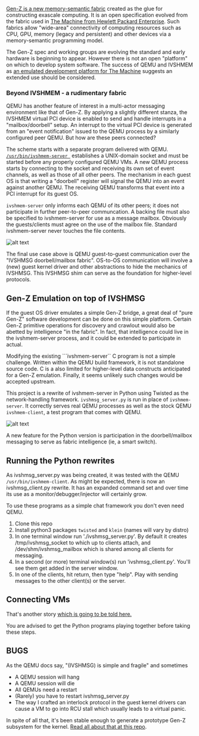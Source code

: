 [Gen-Z is a new memory-semantic fabric](https://genzconsortium.org/) created
as the glue for constructing exascale computing.  It is an open specification
evolved from the fabric used in
[The Machine from Hewlett Packard Enterprise](https://www.hpe.com/TheMachine).
Such fabrics allow "wide-area" connectivity of computing resources such as CPU,
GPU, memory (legacy and persistent) and other devices via a memory-semantic
programming model.

The Gen-Z spec and working groups are evolving the standard and early
hardware is beginning to appear.  However there is not an open "platform"
on which to develop system software.  The success of QEMU and IVSHMEM as
[an emulated development platform for The Machine](docs/FAME_background.md)
suggests an extended use should be considered. 
  
### Beyond IVSHMEM - a rudimentary fabric

QEMU has another feature of interest in a multi-actor messaging environment
like that of Gen-Z.  By applying a slightly different stanza, the IVSHMEM
virtual PCI device is enabled to send and handle interrupts in a
"mailbox/doorbell" setup.   An interrupt to the virtual PCI device is generated
from an "event notification" issued to the QEMU process by a similarly
configured peer QEMU.  But how are these peers connected?

The scheme starts with a separate program delivered with QEMU. [
```/usr/bin/ivshmem-server ```](
https://github.com/qemu/qemu/blob/master/docs/specs/ivshmem-spec.txt)
establishes a UNIX-domain socket and must be started before any properly
configured QEMU VMs.  A new QEMU process starts by connecting to the socket
and receiving its own set of event channels, as well as those of all other
peers.  The mechanism in each guest OS is that writing a "doorbell" register
will signal the QEMU into an event against another QEMU.  The receiving QEMU
transforms that event into a PCI interrupt for its guest OS.  

```ivshmem-server``` only informs each QEMU of its other peers; it does not
participate in further peer-to-peer communcation.  A backing file must also
be specified to ivshmem-server for use as a message mailbox.  Obviously the
guests/clients must agree on the use of the mailbox file.  Standard
ivshmem-server never touches the file contents.

![alt text][IVSHMSG]

[IVSHMSG]: https://github.com/linux-genz/F.E.E./blob/master/docs/images/IVSHMSG%20block.png "Figure 1"

The final use case above is QEMU guest-to-guest communication over the "IVSHMSG
doorbell/mailbox fabric".  OS-to-OS communication will involve a (new) guest
kernel driver and other abstractions to hide the mechanics of IVSHMSG.
This IVSHMSG shim can serve as the foundation for higher-level protocols.

## Gen-Z Emulation on top of IVSHMSG

If the guest OS driver emulates a simple Gen-Z bridge, a great deal of
"pure Gen-Z" software development can be done on this simple platform.
Certain Gen-Z primitive operations for discovery and crawlout
would also be abetted by intelligence "in the fabric".  In fact, that 
intelligence could live in the ivshmem-server process, and it could be 
extended to participate in actual.

Modifying the existing ```ivshmem-server`` C program is not a simple challenge.
Written within the QEMU build framework, it is not standalone source code.
C is a also limited for higher-level data constructs anticipated for a Gen-Z
emulation.  Finally, it seems unlikely such changes would be accepted upstream.

This project is a rewrite of ivshmem-server in Python using Twisted
as the network-handling framework.  ```ivshmsg_server.py``` is run in place of
```ivshmem-server```.  It correctly serves real QEMU processes as well as
the stock QEMU ``ivshmem-client``, a test program that comes with QEMU.

![alt text][EMERGEN-Z]

[EMERGEN-Z]: https://github.com/linux-genz/F.E.E./blob/master/docs/images/FEE%20block.png "Figure 2"

A new feature for the Python version is participation 
in the doorbell/mailbox messaging to serve as fabric intelligence
(ie, a smart switch).

## Running the Python rewrites

As ivshmsg_server.py was being created, it was tested with the QEMU
```/usr/bin/ivshmem-client```.  As might be expected, there is now an
ivshmsg_client.py rewrite.   It has an expanded command set and over
time its use as a monitor/debugger/injector will certainly grow.

To use these programs as a simple chat framework you don't even need QEMU.

1. Clone this repo
1. Install python3 packages ```twisted``` and ```klein``` (names will vary by distro)
1. In one terminal window run './ivshmsg_server.py'.  By default it creates /tmp/ivshmsg_socket to which up to clients attach, and /dev/shm/ivshmsg_mailbox which is shared among all clients for messaging.
1. In a second (or more) terminal window(s) run 'ivshmsg_client.py'.  You'll see them get added in the server window.
1. In one of the clients, hit return, then type "help".  Play with sending messages to the other client(s) or the server.

## Connecting VMs

That's another story [which is going to be told here.](docs/VMconfig.md)

You are advised to get the Python programs playing together before taking
these steps.

## BUGS

As the QEMU docs say, "(IVSHMSG) is simple and fragile" and sometimes
* A QEMU session will hang
* A QEMU session will die
* All QEMUs need a restart
* (Rarely) you have to restart ivshmsg_server.py
* The way I crafted an interlock protocol in the guest kernel drivers can cause a VM to go into RCU stall which usually leads to a virtual panic.

In spite of all that, it's been stable enough to generate a prototype Gen-Z
subsystem for the kernel.  [Read all about that at this repo](http://github.com/linux-genz/EmerGen-Z/).
